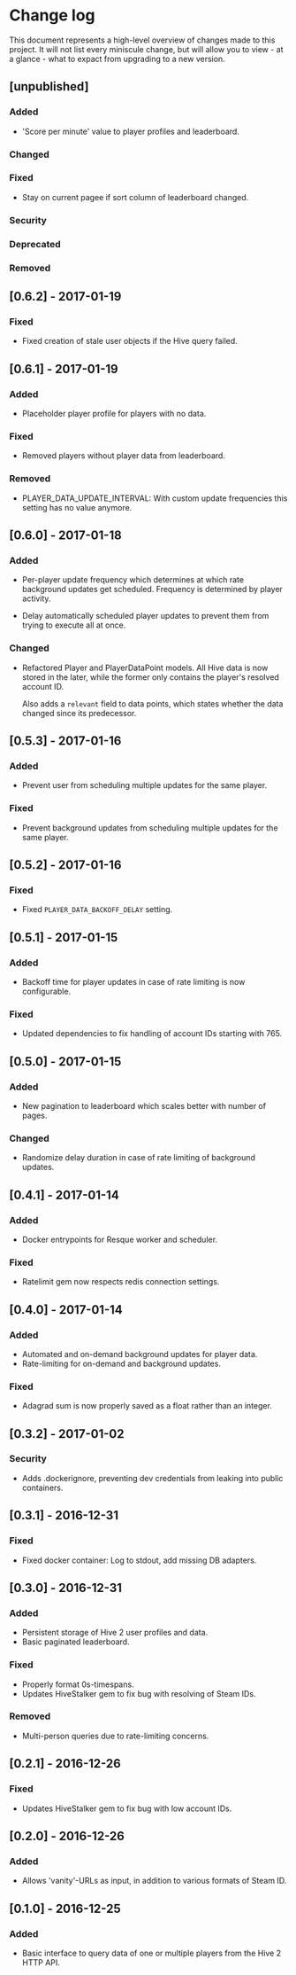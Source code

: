 # Change log

This document represents a high-level overview of changes made to this project.
It will not list every miniscule change, but will allow you to view - at a
glance - what to expact from upgrading to a new version.

## [unpublished]

### Added

- 'Score per minute' value to player profiles and leaderboard.

### Changed

### Fixed

- Stay on current pagee if sort column of leaderboard changed.

### Security

### Deprecated

### Removed


## [0.6.2] - 2017-01-19

### Fixed

- Fixed creation of stale user objects if the Hive query failed.


## [0.6.1] - 2017-01-19

### Added

- Placeholder player profile for players with no data.

### Fixed

- Removed players without player data from leaderboard.

### Removed

- PLAYER_DATA_UPDATE_INTERVAL: With custom update frequencies this setting has
  no value anymore.


## [0.6.0] - 2017-01-18

### Added

- Per-player update frequency which determines at which rate background updates
  get scheduled. Frequency is determined by player activity.

- Delay automatically scheduled player updates to prevent them from
  trying to execute all at once.

### Changed

- Refactored Player and PlayerDataPoint models. All Hive data is now stored in
  the later, while the former only contains the player's resolved account ID.

  Also adds a `relevant` field to data points, which states whether the data
  changed since its predecessor.


## [0.5.3] - 2017-01-16

### Added

- Prevent user from scheduling multiple updates for the same player.

### Fixed

- Prevent background updates from scheduling multiple updates for the same
  player.


## [0.5.2] - 2017-01-16

### Fixed

- Fixed `PLAYER_DATA_BACKOFF_DELAY` setting.


## [0.5.1] - 2017-01-15

### Added

- Backoff time for player updates in case of rate limiting is now configurable.

### Fixed

- Updated dependencies to fix handling of account IDs starting with 765.


## [0.5.0] - 2017-01-15

### Added

- New pagination to leaderboard which scales better with number of pages.

### Changed

- Randomize delay duration in case of rate limiting of background updates.


## [0.4.1] - 2017-01-14

### Added

- Docker entrypoints for Resque worker and scheduler.

### Fixed

- Ratelimit gem now respects redis connection settings.


## [0.4.0] - 2017-01-14

### Added

- Automated and on-demand background updates for player data.
- Rate-limiting for on-demand and background updates.

### Fixed

- Adagrad sum is now properly saved as a float rather than an integer.


## [0.3.2] - 2017-01-02

### Security

- Adds .dockerignore, preventing dev credentials from leaking into public
  containers.


## [0.3.1] - 2016-12-31

### Fixed

- Fixed docker container: Log to stdout, add missing DB adapters.


## [0.3.0] - 2016-12-31

### Added

- Persistent storage of Hive 2 user profiles and data.
- Basic paginated leaderboard.

### Fixed

- Properly format 0s-timespans.
- Updates HiveStalker gem to fix bug with resolving of Steam IDs.

### Removed

- Multi-person queries due to rate-limiting concerns.


## [0.2.1] - 2016-12-26

### Fixed

- Updates HiveStalker gem to fix bug with low account IDs.


## [0.2.0] - 2016-12-26

### Added

- Allows 'vanity'-URLs as input, in addition to various formats of Steam ID.


## [0.1.0] - 2016-12-25

### Added

- Basic interface to query data of one or multiple players from the Hive 2 HTTP
  API.
